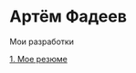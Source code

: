 # Артём Фадеев
Мои разработки

[1. Мое резюме](https://Portfolio1--artiomfadieiev.repl.co "откроется резюме")
